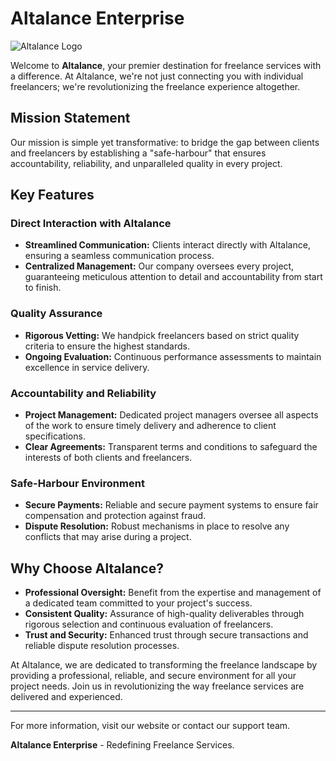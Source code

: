 # Altalance Enterprise

![Altalance Logo](https://github.com/Altalance/.github/assets/95563805/0d9236a1-a5ef-4e6d-8afc-76ed0d8c6c45)


Welcome to **Altalance**, your premier destination for freelance services with a difference. At Altalance, we're not just connecting you with individual freelancers; we're revolutionizing the freelance experience altogether.

## Mission Statement

Our mission is simple yet transformative: to bridge the gap between clients and freelancers by establishing a "safe-harbour" that ensures accountability, reliability, and unparalleled quality in every project.

## Key Features

### Direct Interaction with Altalance

- **Streamlined Communication:** Clients interact directly with Altalance, ensuring a seamless communication process.
- **Centralized Management:** Our company oversees every project, guaranteeing meticulous attention to detail and accountability from start to finish.

### Quality Assurance

- **Rigorous Vetting:** We handpick freelancers based on strict quality criteria to ensure the highest standards.
- **Ongoing Evaluation:** Continuous performance assessments to maintain excellence in service delivery.

### Accountability and Reliability

- **Project Management:** Dedicated project managers oversee all aspects of the work to ensure timely delivery and adherence to client specifications.
- **Clear Agreements:** Transparent terms and conditions to safeguard the interests of both clients and freelancers.

### Safe-Harbour Environment

- **Secure Payments:** Reliable and secure payment systems to ensure fair compensation and protection against fraud.
- **Dispute Resolution:** Robust mechanisms in place to resolve any conflicts that may arise during a project.

## Why Choose Altalance?

- **Professional Oversight:** Benefit from the expertise and management of a dedicated team committed to your project's success.
- **Consistent Quality:** Assurance of high-quality deliverables through rigorous selection and continuous evaluation of freelancers.
- **Trust and Security:** Enhanced trust through secure transactions and reliable dispute resolution processes.

At Altalance, we are dedicated to transforming the freelance landscape by providing a professional, reliable, and secure environment for all your project needs. Join us in revolutionizing the way freelance services are delivered and experienced.

---

For more information, visit our website or contact our support team.

**Altalance Enterprise** - Redefining Freelance Services.
